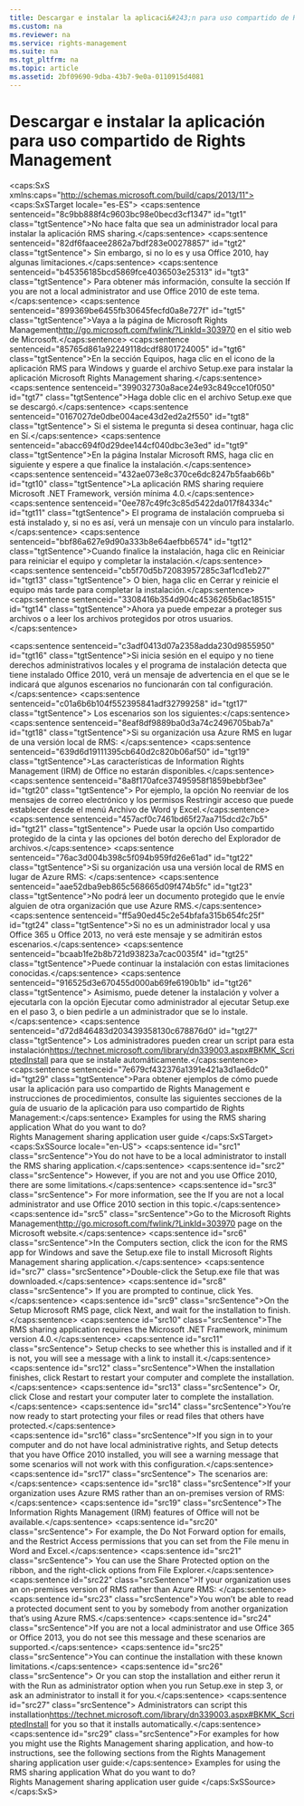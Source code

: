 ```yaml
---
title: Descargar e instalar la aplicaci&#243;n para uso compartido de Rights Management
ms.custom: na
ms.reviewer: na
ms.service: rights-management
ms.suite: na
ms.tgt_pltfrm: na
ms.topic: article
ms.assetid: 2bf09690-9dba-43b7-9e0a-0110915d4081
---
```

# Descargar e instalar la aplicaci&#243;n para uso compartido de Rights Management
<?xml version="1.0" encoding="utf-8"?>
<caps:SxS xmlns:caps="http://schemas.microsoft.com/build/caps/2013/11">
  <caps:SxSTarget locale="es-ES">
    <developerConceptualDocument xsi:schemaLocation="http://ddue.schemas.microsoft.com/authoring/2003/5 http://dduestorage.blob.core.windows.net/ddueschema/developer.xsd" xmlns="http://ddue.schemas.microsoft.com/authoring/2003/5" xmlns:xlink="http://www.w3.org/1999/xlink" xmlns:xsi="http://www.w3.org/2001/XMLSchema-instance">
      <introduction>
        <para>
          <caps:sentence sentenceid="8c9bb888f4c9603bc98e0becd3cf1347" id="tgt1" class="tgtSentence">No hace falta que sea un administrador local para instalar la aplicación RMS sharing.</caps:sentence>
          <caps:sentence sentenceid="82df6faacee2862a7bdf283e00278857" id="tgt2" class="tgtSentence"> Sin embargo, si no lo es y usa Office 2010, hay algunas limitaciones.</caps:sentence>
          <caps:sentence sentenceid="b45356185bcd5869fce4036503e25313" id="tgt3" class="tgtSentence"> Para obtener más información, consulte la sección <link xlink:href="#BKMK_SetupOffice2010">If you are not a local administrator and use Office 2010</link> de este tema.</caps:sentence>
        </para>
        <procedure>
          <title>
            <caps:sentence sentenceid="3cf4cc52a998b14c5c7984a40033c719" id="tgt4" class="tgtSentence">Para descargar e instalar la aplicación Rights Management sharing</caps:sentence>
          </title>
          <steps class="ordered">
            <step>
              <content>
                <para>
                  <caps:sentence sentenceid="899369be6455fb30645fecfd0a8e727f" id="tgt5" class="tgtSentence">Vaya a la página de <externalLink><linkText>Microsoft Rights Management</linkText><linkUri>http://go.microsoft.com/fwlink/?LinkId=303970</linkUri></externalLink> en el sitio web de Microsoft.</caps:sentence>
                </para>
              </content>
            </step>
            <step>
              <content>
                <para>
                  <caps:sentence sentenceid="85765d861a92249118dcdf8801724005" id="tgt6" class="tgtSentence">En la sección <ui>Equipos</ui>, haga clic en el icono de la <ui>aplicación RMS para Windows</ui> y guarde el archivo <ui>Setup.exe</ui> para instalar la aplicación Microsoft Rights Management sharing.</caps:sentence>
                </para>
              </content>
            </step>
            <step>
              <content>
                <para>
                  <caps:sentence sentenceid="399032730a8ace24e93c849cce10f050" id="tgt7" class="tgtSentence">Haga doble clic en el archivo Setup.exe que se descargó.</caps:sentence>
                  <caps:sentence sentenceid="0167027de0dbe004ace43d2ed2a2f550" id="tgt8" class="tgtSentence"> Si el sistema le pregunta si desea continuar, haga clic en <ui>Sí</ui>.</caps:sentence>
                </para>
              </content>
            </step>
            <step>
              <content>
                <para>
                  <caps:sentence sentenceid="abacc694f0d29dee144cf040dbc3e3ed" id="tgt9" class="tgtSentence">En la página <ui>Instalar Microsoft RMS</ui>, haga clic en <ui>siguiente</ui> y espere a que finalice la instalación.</caps:sentence>
                </para>
                <alert class="note">
                  <para>
                    <caps:sentence sentenceid="432ae073e8c370ce6dc8247b5faab66b" id="tgt10" class="tgtSentence">La aplicación RMS sharing requiere Microsoft .NET Framework, versión mínima 4.0.</caps:sentence>
                    <caps:sentence sentenceid="0ee787c49fc3c85d5422da017f84334c" id="tgt11" class="tgtSentence"> El programa de instalación comprueba si está instalado y, si no es así, verá un mensaje con un vínculo para instalarlo.</caps:sentence>
                  </para>
                </alert>
              </content>
            </step>
            <step>
              <content>
                <para>
                  <caps:sentence sentenceid="bbf86a627e9d90a333b8e64aefbb6574" id="tgt12" class="tgtSentence">Cuando finalice la instalación, haga clic en <ui>Reiniciar</ui> para reiniciar el equipo y completar la instalación.</caps:sentence>
                  <caps:sentence sentenceid="cb5f70d5b72083957285c3af1cd1eb27" id="tgt13" class="tgtSentence"> O bien, haga clic en <ui>Cerrar</ui> y reinicie el equipo más tarde para completar la instalación.</caps:sentence>
                </para>
              </content>
            </step>
          </steps>
          <conclusion>
            <content>
              <para>
                <caps:sentence sentenceid="3308416b354d904c4536265b6ac18515" id="tgt14" class="tgtSentence">Ahora ya puede empezar a proteger sus archivos o a leer los archivos protegidos por otros usuarios.</caps:sentence>
              </para>
            </content>
          </conclusion>
        </procedure>
      </introduction>
      <section address="BKMK_SetupOffice2010" expanded="true">
        <title>
          <caps:sentence sentenceid="0fc6f91874dc4eb52e51cd6e3c1e2004" id="tgt15" class="tgtSentence">Si no es un administrador local y usa Office 2010</caps:sentence>
        </title>
        <content>
          <para>
            <caps:sentence sentenceid="c3adf0413d07a2358adda230d9855950" id="tgt16" class="tgtSentence">Si inicia sesión en el equipo y no tiene derechos administrativos locales y el programa de instalación detecta que tiene instalado Office 2010, verá un mensaje de advertencia en el que se le indicará que algunos escenarios no funcionarán con tal configuración.</caps:sentence>
            <caps:sentence sentenceid="c01a6b6b104f552395841adf32799258" id="tgt17" class="tgtSentence"> Los escenarios son los siguientes:</caps:sentence>
          </para>
          <list class="bullet">
            <listItem>
              <para>
                <caps:sentence sentenceid="8eaf8df9889ba0d3a74c2496705bab7a" id="tgt18" class="tgtSentence">Si su organización usa Azure RMS en lugar de una versión local de RMS: </caps:sentence>
              </para>
              <list class="bullet">
                <listItem>
                  <para>
                    <caps:sentence sentenceid="639d6d19111395cb640d2c820b06af50" id="tgt19" class="tgtSentence">Las características de Information Rights Management (IRM) de Office no estarán disponibles.</caps:sentence>
                    <caps:sentence sentenceid="8a8f170afce37495958f1859bebbf3ee" id="tgt20" class="tgtSentence"> Por ejemplo, la opción <ui>No reenviar</ui> de los mensajes de correo electrónico y los permisos <ui>Restringir acceso</ui> que puede establecer desde el menú <ui>Archivo</ui> de Word y Excel.</caps:sentence>
                    <caps:sentence sentenceid="457acf0c7461bd65f27aa715dcd2c7b5" id="tgt21" class="tgtSentence"> Puede usar la opción Uso compartido protegido de la cinta y las opciones del botón derecho del Explorador de archivos.</caps:sentence>
                  </para>
                </listItem>
              </list>
            </listItem>
            <listItem>
              <para>
                <caps:sentence sentenceid="76ac3d004b398c5f094b959fd26e61ad" id="tgt22" class="tgtSentence">Si su organización usa una versión local de RMS en lugar de Azure RMS: </caps:sentence>
              </para>
              <list class="bullet">
                <listItem>
                  <para>
                    <caps:sentence sentenceid="aae52dba9eb865c568665d09f474b5fc" id="tgt23" class="tgtSentence">No podrá leer un documento protegido que le envíe alguien de otra organización que use Azure RMS.</caps:sentence>
                  </para>
                </listItem>
              </list>
            </listItem>
          </list>
          <para>
            <caps:sentence sentenceid="ff5a90ed45c2e54bfafa315b654fc25f" id="tgt24" class="tgtSentence">Si no es un administrador local y usa Office 365 u Office 2013, no verá este mensaje y se admitirán estos escenarios.</caps:sentence>
          </para>
          <para>
            <caps:sentence sentenceid="bcaab1fe2b8b721d93823a7cac0035f4" id="tgt25" class="tgtSentence">Puede continuar la instalación con estas limitaciones conocidas.</caps:sentence>
            <caps:sentence sentenceid="916525d3e670455d000ab69fe6190b1b" id="tgt26" class="tgtSentence"> Asimismo, puede detener la instalación y volver a ejecutarla con la opción <ui>Ejecutar como administrador</ui> al ejecutar Setup.exe en el paso 3, o bien pedirle a un administrador que se lo instale.</caps:sentence>
            <caps:sentence sentenceid="d72d846483d203439358130c678876d0" id="tgt27" class="tgtSentence"> Los administradores pueden <externalLink><linkText>crear un script para esta instalación</linkText><linkUri>https://technet.microsoft.com/library/dn339003.aspx#BKMK_ScriptedInstall</linkUri></externalLink> para que se instale automáticamente.</caps:sentence>
          </para>
        </content>
      </section>
      <section>
        <title>
          <caps:sentence sentenceid="9b264ffec0213e0096618f896965a728" id="tgt28" class="tgtSentence">Ejemplos y otras instrucciones</caps:sentence>
        </title>
        <content>
          <para>
            <caps:sentence sentenceid="7e679cf432376a1391e421a3d1ae6dc0" id="tgt29" class="tgtSentence">Para obtener ejemplos de cómo puede usar la aplicación para uso compartido de Rights Management e instrucciones de procedimientos, consulte las siguientes secciones de la guía de usuario de la aplicación para uso compartido de Rights Management:</caps:sentence>
          </para>
          <list class="bullet">
            <listItem>
              <para>
                <link xlink:href="eaf6d02c-aa36-4915-856e-49bb71ab1484#BKMK_SharingExamples">Examples for using the RMS sharing application</link>
              </para>
            </listItem>
            <listItem>
              <para>
                <link xlink:href="eaf6d02c-aa36-4915-856e-49bb71ab1484#BKMK_SharingInstructions">What do you want to do?</link>
              </para>
            </listItem>
          </list>
        </content>
      </section>
      <relatedTopics>
        <link xlink:href="eaf6d02c-aa36-4915-856e-49bb71ab1484">Rights Management sharing application user guide</link>
      </relatedTopics>
    </developerConceptualDocument>
  </caps:SxSTarget>
  <caps:SxSSource locale="en-US">
    <developerConceptualDocument xsi:schemaLocation="http://ddue.schemas.microsoft.com/authoring/2003/5 http://dduestorage.blob.core.windows.net/ddueschema/developer.xsd" xmlns="http://ddue.schemas.microsoft.com/authoring/2003/5" xmlns:xlink="http://www.w3.org/1999/xlink" xmlns:xsi="http://www.w3.org/2001/XMLSchema-instance">
      <introduction>
        <para>
          <caps:sentence id="src1" class="srcSentence">You do not have to be a local administrator to install the RMS sharing application.</caps:sentence>
          <caps:sentence id="src2" class="srcSentence"> However, if you are not and you use Office 2010, there are some limitations.</caps:sentence>
          <caps:sentence id="src3" class="srcSentence"> For more information, see the <link xlink:href="#BKMK_SetupOffice2010">If you are not a local administrator and use Office 2010</link> section in this topic.</caps:sentence>
        </para>
        <procedure>
          <title>
            <caps:sentence id="src4" class="srcSentence">To download and install the Rights Management sharing application</caps:sentence>
          </title>
          <steps class="ordered">
            <step>
              <content>
                <para>
                  <caps:sentence id="src5" class="srcSentence">Go to the <externalLink><linkText>Microsoft Rights Management</linkText><linkUri>http://go.microsoft.com/fwlink/?LinkId=303970</linkUri></externalLink> page on the Microsoft website.</caps:sentence>
                </para>
              </content>
            </step>
            <step>
              <content>
                <para>
                  <caps:sentence id="src6" class="srcSentence">In the <ui>Computers</ui> section, click the icon for the <ui>RMS app for Windows</ui> and save the <ui>Setup.exe</ui> file to install Microsoft Rights Management sharing application.</caps:sentence>
                </para>
              </content>
            </step>
            <step>
              <content>
                <para>
                  <caps:sentence id="src7" class="srcSentence">Double-click the Setup.exe file that was downloaded.</caps:sentence>
                  <caps:sentence id="src8" class="srcSentence"> If you are prompted to continue, click <ui>Yes</ui>.</caps:sentence>
                </para>
              </content>
            </step>
            <step>
              <content>
                <para>
                  <caps:sentence id="src9" class="srcSentence">On the <ui>Setup Microsoft RMS</ui> page, click <ui>Next</ui>, and wait for the installation to finish.</caps:sentence>
                </para>
                <alert class="note">
                  <para>
                    <caps:sentence id="src10" class="srcSentence">The RMS sharing application requires the Microsoft .NET Framework, minimum version 4.0.</caps:sentence>
                    <caps:sentence id="src11" class="srcSentence"> Setup checks to see whether this is installed and if it is not, you will see a message with a link to install it.</caps:sentence>
                  </para>
                </alert>
              </content>
            </step>
            <step>
              <content>
                <para>
                  <caps:sentence id="src12" class="srcSentence">When the installation finishes, click <ui>Restart</ui> to restart your computer and complete the installation.</caps:sentence>
                  <caps:sentence id="src13" class="srcSentence"> Or, click <ui>Close</ui> and restart your computer later to complete the installation.</caps:sentence>
                </para>
              </content>
            </step>
          </steps>
          <conclusion>
            <content>
              <para>
                <caps:sentence id="src14" class="srcSentence">You’re now ready to start protecting your files or read files that others have protected.</caps:sentence>
              </para>
            </content>
          </conclusion>
        </procedure>
      </introduction>
      <section address="BKMK_SetupOffice2010" expanded="true">
        <title>
          <caps:sentence id="src15" class="srcSentence">If you are not a local administrator and use Office 2010</caps:sentence>
        </title>
        <content>
          <para>
            <caps:sentence id="src16" class="srcSentence">If you sign in to your computer and do not have local administrative rights, and Setup detects that you have Office 2010 installed, you will see a warning message that some scenarios will not work with this configuration.</caps:sentence>
            <caps:sentence id="src17" class="srcSentence"> The scenarios are:</caps:sentence>
          </para>
          <list class="bullet">
            <listItem>
              <para>
                <caps:sentence id="src18" class="srcSentence">If your organization uses Azure RMS rather than an on-premises version of RMS: </caps:sentence>
              </para>
              <list class="bullet">
                <listItem>
                  <para>
                    <caps:sentence id="src19" class="srcSentence">The Information Rights Management (IRM) features of Office will not be available.</caps:sentence>
                    <caps:sentence id="src20" class="srcSentence"> For example, the <ui>Do Not Forward</ui> option for emails, and the <ui>Restrict Access</ui> permissions that you can set from the <ui>File</ui> menu in Word and Excel.</caps:sentence>
                    <caps:sentence id="src21" class="srcSentence"> You can use the Share Protected option on the ribbon, and the right-click options from File Explorer.</caps:sentence>
                  </para>
                </listItem>
              </list>
            </listItem>
            <listItem>
              <para>
                <caps:sentence id="src22" class="srcSentence">If your organization uses an on-premises version of RMS rather than Azure RMS: </caps:sentence>
              </para>
              <list class="bullet">
                <listItem>
                  <para>
                    <caps:sentence id="src23" class="srcSentence">You won’t be able to read a protected document sent to you by somebody from another organization that’s using Azure RMS.</caps:sentence>
                  </para>
                </listItem>
              </list>
            </listItem>
          </list>
          <para>
            <caps:sentence id="src24" class="srcSentence">If you are not a local administrator and use Office 365 or Office 2013, you do not see this message and these scenarios are supported.</caps:sentence>
          </para>
          <para>
            <caps:sentence id="src25" class="srcSentence">You can continue the installation with these known limitations.</caps:sentence>
            <caps:sentence id="src26" class="srcSentence"> Or you can stop the installation and either rerun it with the <ui>Run as administrator</ui> option when you run Setup.exe in step 3, or ask an administrator to install it for you.</caps:sentence>
            <caps:sentence id="src27" class="srcSentence"> Administrators can <externalLink><linkText>script this installation</linkText><linkUri>https://technet.microsoft.com/library/dn339003.aspx#BKMK_ScriptedInstall</linkUri></externalLink> for you so that it installs automatically.</caps:sentence>
          </para>
        </content>
      </section>
      <section>
        <title>
          <caps:sentence id="src28" class="srcSentence">Examples and other instructions</caps:sentence>
        </title>
        <content>
          <para>
            <caps:sentence id="src29" class="srcSentence">For examples for how you might use the Rights Management sharing application, and how-to instructions, see the following sections from the Rights Management sharing application user guide:</caps:sentence>
          </para>
          <list class="bullet">
            <listItem>
              <para>
                <link xlink:href="eaf6d02c-aa36-4915-856e-49bb71ab1484#BKMK_SharingExamples">Examples for using the RMS sharing application</link>
              </para>
            </listItem>
            <listItem>
              <para>
                <link xlink:href="eaf6d02c-aa36-4915-856e-49bb71ab1484#BKMK_SharingInstructions">What do you want to do?</link>
              </para>
            </listItem>
          </list>
        </content>
      </section>
      <relatedTopics>
        <link xlink:href="eaf6d02c-aa36-4915-856e-49bb71ab1484">Rights Management sharing application user guide</link>
      </relatedTopics>
    </developerConceptualDocument>
  </caps:SxSSource>
</caps:SxS>